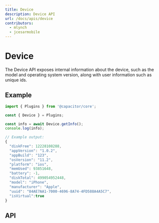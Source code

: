 ```yaml
---
title: Device
description: Device API
url: /docs/apis/device
contributors:
  - mlynch
  - jcesarmobile
---
```


<plugin-platforms platforms="pwa,ios,android,electron"></plugin-platforms>

# Device

The Device API exposes internal information about the device, such as the model and operating system version, along with user information
such as unique ids.

<plugin-api name="device" index="true"></plugin-api>

## Example

```typescript
import { Plugins } from '@capacitor/core';

const { Device } = Plugins;

const info = await Device.getInfo();
console.log(info);

// Example output:
{
  "diskFree": 12228108288,
  "appVersion": "1.0.2",
  "appBuild": "123",
  "osVersion": "11.2",
  "platform": "ios",
  "memUsed": 93851648,
  "battery": -1,
  "diskTotal": 499054952448,
  "model": "iPhone",
  "manufacturer": "Apple",
  "uuid": "84AE7AA1-7000-4696-8A74-4FD588A4A5C7",
  "isVirtual":true
}
```

## API

<plugin-api name="device"></plugin-api>